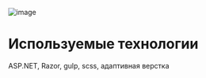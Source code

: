 ﻿![image](https://github.com/Mark65537/ToDoList21/)
<h1>Используемые технологии</h1>
ASP.NET, Razor, gulp, scss, адаптивная верстка